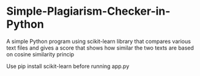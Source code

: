 # Simple-Plagiarism-Checker-in-Python
A simple Python program using scikit-learn library that compares various text files and gives a score that shows how similar the two texts are based on cosine similarity princip

Use pip install scikit-learn before running app.py
